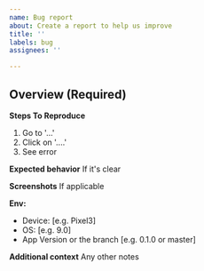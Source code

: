 ```yaml
---
name: Bug report
about: Create a report to help us improve
title: ''
labels: bug
assignees: ''

---
```


**Overview (Required)**
- 

**Steps To Reproduce**

1. Go to '...'
2. Click on '....'
3. See error

**Expected behavior**
If it's clear

**Screenshots**
If applicable

**Env:**
 - Device: [e.g. Pixel3]
 - OS: [e.g. 9.0]
 - App Version or the branch [e.g. 0.1.0 or master]

**Additional context**
Any other notes
